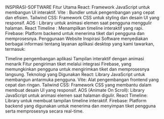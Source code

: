 INSPIRASI-SOFTWARE
Fitur Utama
React: Framework JavaScript untuk membangun UI interaktif.
Vite
: Bundler untuk pengembangan yang cepat dan efisien.
Tailwind CSS: Framework CSS untuk styling dan desain UI yang responsif.
AOS
: Library untuk animasi elemen saat pengguna menggulir halaman.
React Timeline
: Menampilkan timeline interaktif yang rapi.
Firebase: Platform backend untuk menerima tiket dari pengguna dan memprosesnya.
Penggunaan
Website Inspirasi Software menyediakan berbagai informasi tentang layanan aplikasi desktop yang kami tawarkan, termasuk:

Timeline pengembangan aplikasi
Tampilan interaktif dengan animasi menarik
Fitur pengiriman tiket melalui integrasi Firebase, yang memungkinkan pengguna untuk mengirimkan tiket dan memprosesnya langsung.
Teknologi yang Digunakan
React: Library JavaScript untuk membangun antarmuka pengguna.
Vite: Alat pengembangan frontend yang cepat dan ringan.
Tailwind CSS: Framework CSS yang membantu dalam membuat desain UI yang responsif.
AOS (Animate On Scroll): Library JavaScript untuk animasi elemen saat halaman digulir.
React Timeline: Library untuk membuat tampilan timeline interaktif.
Firebase: Platform backend yang digunakan untuk menerima dan menyimpan tiket pengguna serta memprosesnya secara real-time.
